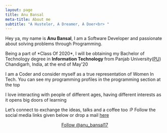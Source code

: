 ```yaml
---
layout: page
title: Anu Bansal
meta-title: About me
subtitle: "A Husteler, A Dreamer, A Doer<br> "
---
```


<div id="aboutme-section">

<p class="about-text">
<span class="fa fa-briefcase about-icon"></span>
  Hey ya, my name is <strong>Anu Bansal</strong>, I am a Software Developer and passionate about solving problems through Programming.
</p>

<p class="about-text">
<span class="fa fa-graduation-cap about-icon"></span>
Being a part of *Class Of 2020*, I will be obtaining my Bachelor of Technology degree in <strong>Information Technology </strong>from Panjab University(<a target="_blank" href="http://puchd.ac.in/">PU</a>) Chandigarh, India, at the end of May'20
</p>

<p class="about-text">
<span class="fa fa-code about-icon"></span>
I am a Coder and consider myself as a true representation of Women In Tech. You can see my programming profiles in the programming section at the top
</p>

<p class="about-text">
<span class="fa fa-heart about-icon"></span> 
I love interacting with people of different ages, having different interests as it opens big doors of learning 
</p>

<p class="about-text">
<span class="fa fa-envelope about-icon"></span>
Let’s connect to exchange the ideas, talks and a coffee too :P
Follow the social media links given below or drop a mail <a target="_blank" href="mailto:anubansal9999@gmail.com">here</a>
</p>


<center>
	<a href="https://twitter.com/anu_bansal17" class="twitter-follow-button" data-size="large" data-show-count="false">Follow @anu_bansal17</a>
<script async src="//platform.twitter.com/widgets.js" charset="utf-8"></script>
</center>
</br>

